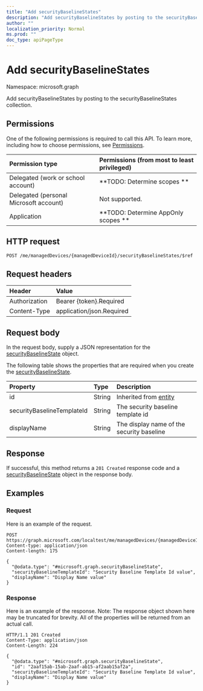 ```yaml
---
title: "Add securityBaselineStates"
description: "Add securityBaselineStates by posting to the securityBaselineStates collection."
author: ""
localization_priority: Normal
ms.prod: ""
doc_type: apiPageType
---
```


# Add securityBaselineStates

Namespace: microsoft.graph

Add securityBaselineStates by posting to the securityBaselineStates collection.

## Permissions
One of the following permissions is required to call this API. To learn more, including how to choose permissions, see [Permissions](/concepts/permissions-reference.md).

|Permission type|Permissions (from most to least privileged)|
|:---|:---|
|Delegated (work or school account)|**TODO: Determine scopes **|
|Delegated (personal Microsoft account)|Not supported.|
|Application|**TODO: Determine AppOnly scopes **|

## HTTP request
<!-- {
  "blockType": "ignored"
}
-->
``` http
POST /me/managedDevices/{managedDeviceId}/securityBaselineStates/$ref
```

## Request headers
|Header|Value|
|:---|:---|
|Authorization|Bearer {token}.Required|
|Content-Type|application/json.Required|

## Request body
In the request body, supply a JSON representation for the [securityBaselineState](../resources/securitybaselinestate.md) object.

The following table shows the properties that are required when you create the [securityBaselineState](../resources/securitybaselinestate.md).

|Property|Type|Description|
|:---|:---|:---|
|id|String| Inherited from [entity](../resources/entity.md)|
|securityBaselineTemplateId|String|The security baseline template id|
|displayName|String|The display name of the security baseline|



## Response
If successful, this method returns a `201 Created` response code and a [securityBaselineState](../resources/securitybaselinestate.md) object in the response body.

## Examples

### Request
Here is an example of the request.
<!-- {
  "blockType": "request",
  "name": "create_securitybaselinestate_from_"
}
-->
``` http
POST https://graph.microsoft.com/localtest/me/managedDevices/{managedDeviceId}/securityBaselineStates
Content-type: application/json
Content-length: 175

{
  "@odata.type": "#microsoft.graph.securityBaselineState",
  "securityBaselineTemplateId": "Security Baseline Template Id value",
  "displayName": "Display Name value"
}
```

### Response
Here is an example of the response. Note: The response object shown here may be truncated for brevity. All of the properties will be returned from an actual call.
<!-- {
  "blockType": "response",
  "truncated": true,
  "@odata.type": "microsoft.graph.securitybaselinestate"
}
-->
``` http
HTTP/1.1 201 Created
Content-Type: application/json
Content-Length: 224

{
  "@odata.type": "#microsoft.graph.securityBaselineState",
  "id": "2aaf15ab-15ab-2aaf-ab15-af2aab15af2a",
  "securityBaselineTemplateId": "Security Baseline Template Id value",
  "displayName": "Display Name value"
}
```

